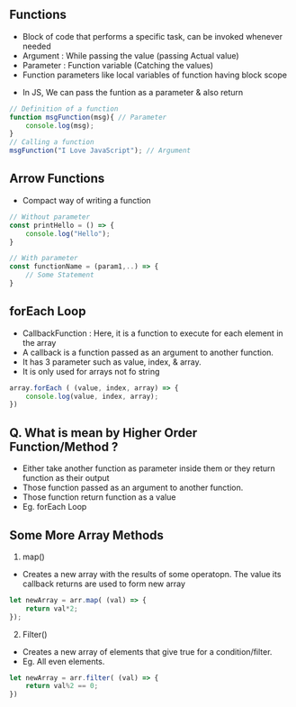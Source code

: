 ## Functions
- Block of code that performs a specific task, can be invoked whenever needed
- Argument : While passing the value (passing Actual value)
- Parameter : Function variable (Catching the values)
- Function parameters like local variables of function having block scope
* In JS, We can pass the funtion as a parameter & also return 
```js
// Definition of a function
function msgFunction(msg){ // Parameter
    console.log(msg);
}
// Calling a function
msgFunction("I Love JavaScript"); // Argument
```
## Arrow Functions
- Compact way of writing a function
```js
// Without parameter
const printHello = () => {
    console.log("Hello");
}

// With parameter
const functionName = (param1,..) => {
    // Some Statement
}
```
## forEach Loop
- CallbackFunction : Here, it is a function to execute for each element in the array
- A callback is a function passed as an argument to another function.
- It has 3 parameter such as value, index, & array.
- It is only used for arrays not fo string
```js
array.forEach ( (value, index, array) => {
    console.log(value, index, array);
})
```
## Q. What is mean by Higher Order Function/Method ?
- Either take another function as parameter inside them or they return function as their output 
- Those function passed as an argument to another function.
- Those function return function as a value
- Eg. forEach Loop

## Some More Array Methods
1. map()
- Creates a new array with the results of some operatopn. The value its callback returns are used to form new array
```js
let newArray = arr.map( (val) => {
    return val*2;
});
```
2. Filter()
- Creates a new array of elements that give true for a condition/filter.
- Eg. All even elements.
```js
let newArray = arr.filter( (val) => {
    return val%2 == 0;
})
```